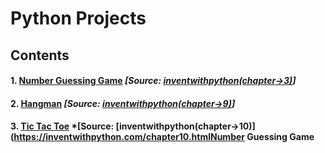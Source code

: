 # Python Projects #

## Contents ##
#### 1. [Number Guessing Game](https://github.com/akashdiphazra/Journey_to_Python/tree/main/Projects/Number%20Guessing%20Game) *[Source: [inventwithpython(chapter->3)](https://github.com/akashdiphazra/Journey_to_Python/blob/main/Projects/Number%20Guessing%20Game/NumberGuessing.py)]* 
#### 2. [Hangman]()  *[Source: [inventwithpython(chapter->9)](http://inventwithpython.com/chapter9.html)]* 
#### 3. [Tic Tac Toe](https://github.com/akashdiphazra/Journey_to_Python/blob/main/Projects/Tic%20Tac%20Toe/Tic_Tac_Toe.py)  *[Source: [inventwithpython(chapter->10)](https://inventwithpython.com/chapter10.htmlNumber Guessing Game

